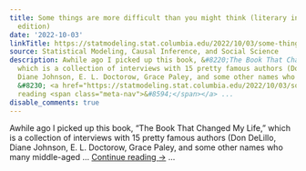 ```yaml
---
title: Some things are more difficult than you might think (literary interviewing
  edition)
date: '2022-10-03'
linkTitle: https://statmodeling.stat.columbia.edu/2022/10/03/some-things-are-more-difficult-than-you-might-think-literary-interviewing-edition/
source: Statistical Modeling, Causal Inference, and Social Science
description: Awhile ago I picked up this book, &#8220;The Book That Changed My Life,&#8221;
  which is a collection of interviews with 15 pretty famous authors (Don DeLillo,
  Diane Johnson, E. L. Doctorow, Grace Paley, and some other names who many middle-aged
  &#8230; <a href="https://statmodeling.stat.columbia.edu/2022/10/03/some-things-are-more-difficult-than-you-might-think-literary-interviewing-edition/">Continue
  reading <span class="meta-nav">&#8594;</span></a> ...
disable_comments: true
---
```

Awhile ago I picked up this book, &#8220;The Book That Changed My Life,&#8221; which is a collection of interviews with 15 pretty famous authors (Don DeLillo, Diane Johnson, E. L. Doctorow, Grace Paley, and some other names who many middle-aged &#8230; <a href="https://statmodeling.stat.columbia.edu/2022/10/03/some-things-are-more-difficult-than-you-might-think-literary-interviewing-edition/">Continue reading <span class="meta-nav">&#8594;</span></a> ...